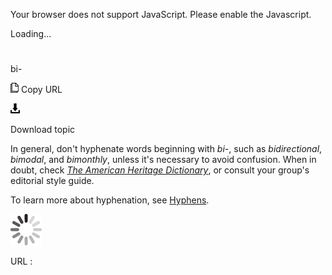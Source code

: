 Your browser does not support JavaScript. Please enable the Javascript.

Loading...

# 

bi-

![Copy URL](media/bi/Copy.png)
Copy URL

![Download](media/bi/Download.png)

Download topic

In general, don't hyphenate words beginning with *bi-*, such as *bidirectional*, *bimodal*, and *bimonthly*, unless it's necessary to avoid confusion. When in doubt, check [*The American Heritage Dictionary*](https://ahdictionary.com/), or consult your group's editorial style guide.

To learn more about hyphenation, see [Hyphens](https://worldready.cloudapp.net/Styleguide/Read?id=2700&topicid=28765).

![In progress](media/bi/activity-large.gif)

URL :
